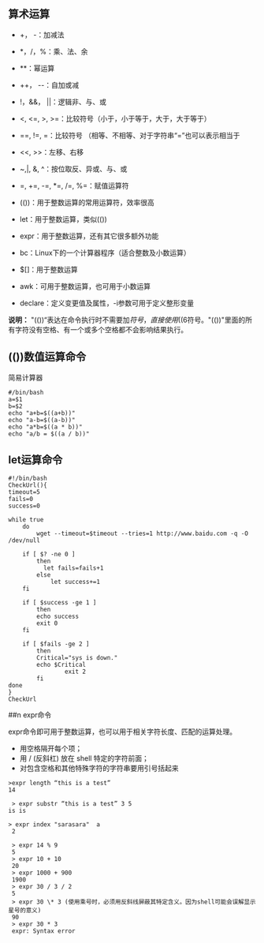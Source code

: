 ## 算术运算

* +， -：加减法
* *，/，%：乘、法、余
* **：幂运算
* ++， --：自加或减
* !，&&， ||：逻辑非、与、或
* <, <=, >, >=：比较符号（小于，小于等于，大于，大于等于）
* ==, !=, =：比较符号 （相等、不相等、对于字符串“=”也可以表示相当于
* <<, >>：左移、右移
* ~,|, &, ^：按位取反、异或、与、或
* =, +=, -=, *=, /=, %=：赋值运算符

* (())：用于整数运算的常用运算符，效率很高
* let：用于整数运算，类似(())
* expr：用于整数运算，还有其它很多额外功能
* bc：Linux下的一个计算器程序（适合整数及小数运算）
* $[]：用于整数运算
* awk：可用于整数运算，也可用于小数运算
* declare：定义变更值及属性，-i参数可用于定义整形变量


**说明：** "(())“表达在命令执行时不需要加$符号，直接使用((6%2))即可，但是如果需要输出，就需要加$符号。"(())"里面的所有字符没有空格、有一个或多个空格都不会影响结果执行。

## (())数值运算命令

简易计算器

```
#/bin/bash
a=$1
b=$2
echo "a+b=$((a+b))"
echo "a-b=$((a-b))"
echo "a*b=$((a * b))"
echo "a/b = $((a / b))"
```

## let运算命令

```Linux
#!/bin/bash
CheckUrl(){ 
timeout=5
fails=0
success=0

while true
    do
        wget --timeout=$timeout --tries=1 http://www.baidu.com -q -O /dev/null
	
	if [ $? -ne 0 ] 
	    then
	      let fails=fails+1
        else
            let success+=1
	fi

	if [ $success -ge 1 ]
	    then
		echo success
		exit 0
	fi

	if [ $fails -ge 2 ]
	    then
		Critical="sys is down."
		echo $Critical
                exit 2
        fi
done
}
CheckUrl
```

##n expr命令

expr命令即可用于整数运算，也可以用于相关字符长度、匹配的运算处理。

* 用空格隔开每个项；
* 用 / (反斜杠) 放在 shell 特定的字符前面；
* 对包含空格和其他特殊字符的字符串要用引号括起来

```Linux
>expr length “this is a test”
14
 
 > expr substr “this is a test” 3 5
is is

> expr index "sarasara"  a
 2
 
 > expr 14 % 9
 5
 > expr 10 + 10
 20
 > expr 1000 + 900
 1900
 > expr 30 / 3 / 2
 5
 > expr 30 \* 3 (使用乘号时，必须用反斜线屏蔽其特定含义。因为shell可能会误解显示星号的意义)
 90
 > expr 30 * 3
 expr: Syntax error
```
